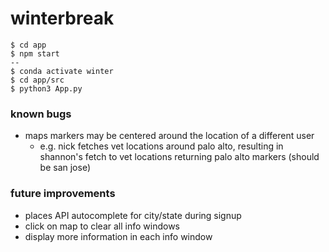 # winterbreak

```
$ cd app
$ npm start
--
$ conda activate winter
$ cd app/src
$ python3 App.py
```

### known bugs

-   maps markers may be centered around the location of a different user
    -   e.g. nick fetches vet locations around palo alto, resulting in shannon's fetch to vet locations returning palo alto markers (should be san jose)

### future improvements

-   places API autocomplete for city/state during signup
-   click on map to clear all info windows
-   display more information in each info window
